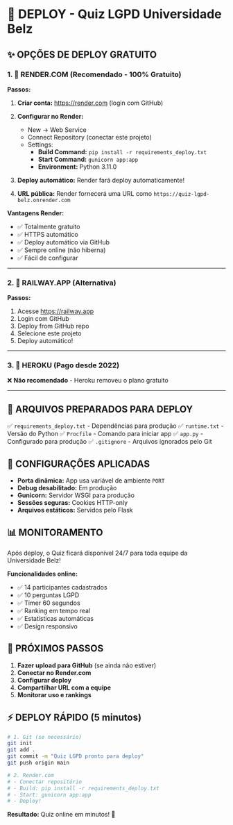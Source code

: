 # 🚀 DEPLOY - Quiz LGPD Universidade Belz

## ✨ OPÇÕES DE DEPLOY GRATUITO

### 1. 🥇 RENDER.COM (Recomendado - 100% Gratuito)

**Passos:**

1. **Criar conta:** https://render.com (login com GitHub)

2. **Configurar no Render:**
   - New → Web Service
   - Connect Repository (conectar este projeto)
   - Settings:
     - **Build Command:** `pip install -r requirements_deploy.txt`
     - **Start Command:** `gunicorn app:app`
     - **Environment:** Python 3.11.0

3. **Deploy automático:** Render fará deploy automaticamente!

4. **URL pública:** Render fornecerá uma URL como `https://quiz-lgpd-belz.onrender.com`

**Vantagens Render:**
- ✅ Totalmente gratuito
- ✅ HTTPS automático
- ✅ Deploy automático via GitHub
- ✅ Sempre online (não hiberna)
- ✅ Fácil de configurar

---

### 2. 🥈 RAILWAY.APP (Alternativa)

**Passos:**
1. Acesse https://railway.app
2. Login com GitHub
3. Deploy from GitHub repo
4. Selecione este projeto
5. Deploy automático!

---

### 3. 🥉 HEROKU (Pago desde 2022)

❌ **Não recomendado** - Heroku removeu o plano gratuito

---

## 📁 ARQUIVOS PREPARADOS PARA DEPLOY

✅ `requirements_deploy.txt` - Dependências para produção
✅ `runtime.txt` - Versão do Python
✅ `Procfile` - Comando para iniciar app
✅ `app.py` - Configurado para produção
✅ `.gitignore` - Arquivos ignorados pelo Git

## 🔧 CONFIGURAÇÕES APLICADAS

- **Porta dinâmica:** App usa variável de ambiente `PORT`
- **Debug desabilitado:** Em produção
- **Gunicorn:** Servidor WSGI para produção
- **Sessões seguras:** Cookies HTTP-only
- **Arquivos estáticos:** Servidos pelo Flask

## 📊 MONITORAMENTO

Após deploy, o Quiz ficará disponível 24/7 para toda equipe da Universidade Belz!

**Funcionalidades online:**
- ✅ 14 participantes cadastrados
- ✅ 10 perguntas LGPD
- ✅ Timer 60 segundos
- ✅ Ranking em tempo real
- ✅ Estatísticas automáticas
- ✅ Design responsivo

## 🔗 PRÓXIMOS PASSOS

1. **Fazer upload para GitHub** (se ainda não estiver)
2. **Conectar no Render.com**
3. **Configurar deploy**
4. **Compartilhar URL com a equipe**
5. **Monitorar uso e rankings**

## ⚡ DEPLOY RÁPIDO (5 minutos)

```bash
# 1. Git (se necessário)
git init
git add .
git commit -m "Quiz LGPD pronto para deploy"
git push origin main

# 2. Render.com
# - Conectar repositório
# - Build: pip install -r requirements_deploy.txt  
# - Start: gunicorn app:app
# - Deploy!
```

**Resultado:** Quiz online em minutos! 🎉
